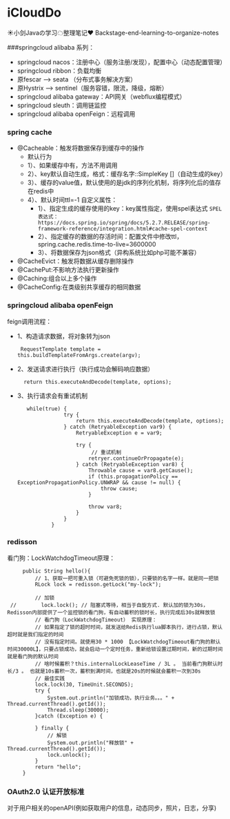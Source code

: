 # iCloudDo
☀小剑Javaの学习☁整理笔记❤ Backstage-end-learning-to-organize-notes

###springcloud alibaba 系列：
- springcloud nacos：注册中心（服务注册/发现），配置中心（动态配置管理）
- springcloud ribbon：负载均衡
- 原fescar --> seata  （分布式事务解决方案）
- 原Hystrix --> sentinel（服务容错，限流，降级，熔断）
- springcloud alibaba gateway：API网关（webflux编程模式）
- springcloud sleuth：调用链监控
- springcloud alibaba openFeign：远程调用


### spring cache
- @Cacheable：触发将数据保存到缓存中的操作
   - 默认行为
   -  1）、如果缓存中有，方法不用调用
   -  2）、key默认自动生成，格式：缓存名字::SimpleKey []（自动生成的key）
   -  3）、缓存的value值，默认使用的是jdk的序列化机制，将序列化后的值存在redis中
   -  4）、默认时间ttl=-1
     自定义属性：
         - 1）、指定生成的缓存使用的key：key属性指定，使用spel表达式
             `SPEL表达式：https://docs.spring.io/spring/docs/5.2.7.RELEASE/spring-framework-reference/integration.html#cache-spel-context`
         - 2）、指定缓存的数据的存活时间：配置文件中修改ttl，spring.cache.redis.time-to-live=3600000
         - 3）、将数据保存为json格式（异构系统比如php可能不兼容）
- @CacheEvict：触发将数据从缓存删除操作
- @CachePut:不影响方法执行更新操作
- @Caching:组合以上多个操作
- @CacheConfig:在类级别共享缓存的相同数据

### springcloud alibaba openFeign
feign调用流程：

* 1、构造请求数据，将对象转为json

       RequestTemplate template = this.buildTemplateFromArgs.create(argv);
* 2、发送请求进行执行（执行成功会解码响应数据）

        return this.executeAndDecode(template, options);
* 3、执行请求会有重试机制
           
         while(true) {
                     try {
                         return this.executeAndDecode(template, options);
                     } catch (RetryableException var9) {
                         RetryableException e = var9;
         
                         try {
                              // 重试机制
                             retryer.continueOrPropagate(e);
                         } catch (RetryableException var8) {
                             Throwable cause = var8.getCause();
                             if (this.propagationPolicy == ExceptionPropagationPolicy.UNWRAP && cause != null) {
                                 throw cause;
                             }
         
                             throw var8;
                         }
                     }
                 }
### redisson                 
看门狗：LockWatchdogTimeout原理：
     
         public String hello(){
             // 1、获取一把可重入锁（可避免死锁的锁），只要锁的名字一样。就是同一把锁
             RLock lock = redisson.getLock("my-lock");
     
             // 加锁
     //        lock.lock(); // 阻塞式等待，相当于自旋方式. 默认加的锁为30s，Redisson内部提供了一个监控锁的看门狗，有自动蓄积的锁时长，执行完成后30s就释放锁
             // 看门狗（LockWatchdogTimeout） 实现原理：
             // 如果指定了锁的超时时间，就发送给Redis执行lua脚本执行，进行占锁，默认超时就是我们指定的时间
             // 没有指定时间。就使用30 * 1000 【LockWatchdogTimeout看门狗的默认时间30000L】，只要占锁成功，就会启动一个定时任务，重新给锁设置过期时间，新的过期时间就是看门狗的默认时间
             // 啥时候蓄积？this.internalLockLeaseTime / 3L 。 当前看门狗默认时长/3 。 也就是10s蓄积一次，蓄积到满时间，也就是20s的时候就会蓄积一次到30s
             // 最佳实践
             lock.lock(30, TimeUnit.SECONDS);
             try {
                 System.out.println("加锁成功，执行业务。。。" + Thread.currentThread().getId());
                 Thread.sleep(30000);
             }catch (Exception e) {
     
             } finally {
                 // 解锁
                 System.out.println("释放锁" + Thread.currentThread().getId());
                 lock.unlock();
             }
             return "hello";
         } 
         
### OAuth2.0 认证开放标准
对于用户相关的openAPI(例如获取用户的信息，动态同步，照片，日志，分享)